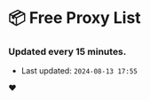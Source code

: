 # :package: Free Proxy List
### Updated every 15 minutes.

- Last updated: `2024-08-13 17:55`

:heart:
